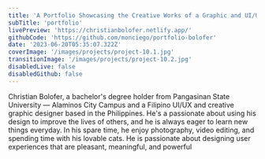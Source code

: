 ```yaml
---
title: 'A Portfolio Showcasing the Creative Works of a Graphic and UI/UX Designer.'
subTitle: 'portfolio'
livePreview: 'https://christianbolofer.netlify.app/'
githubCode: 'https://github.com/monciego/portfolio-bolofer'
date: '2023-06-20T05:35:07.322Z'
coverImage: '/images/projects/project-10.1.jpg'
transitionImage: '/images/projects/project-10.2.jpg'
disabledLive: false
disabledGithub: false
---
```


Christian Bolofer, a bachelor's degree holder from Pangasinan State University — Alaminos City Campus and a Filipino UI/UX and creative graphic designer based in the Philippines. He's a passionate about using his design to improve the lives of others, and he is always eager to learn new things everyday. In his spare time, he enjoy photography, video editing, and spending time with his lovable cats. He is passionate about designing user experiences that are pleasant, meaningful, and powerful
